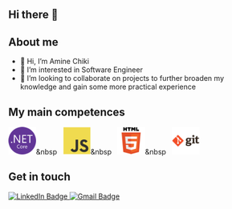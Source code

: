 ## Hi there 👋

<!--
<div align="center">
  <img src="https://github.com/DavideZanutto/DavideZanutto/blob/main/ProfileGif.gif"/>
</div>
-->

## About me

- 👋 Hi, I’m Amine Chiki
- 👀 I’m interested in Software Engineer
- 💞️ I’m looking to collaborate on projects to further broaden my knowledge and gain some more practical experience

## My main competences

<div>

  

  <img src="https://github.com/devicons/devicon/blob/master/icons/dotnetcore/dotnetcore-original.svg" title=".net core"  alt=".net core" width="55" height="55"/>&nbsp &nbsp;
  <img src="https://github.com/devicons/devicon/blob/master/icons/javascript/javascript-original.svg" title="javascript"  alt="javascript" width="55" height="55"/>&nbsp &nbsp;
  <img src="https://github.com/devicons/devicon/blob/master/icons/html5/html5-original-wordmark.svg" title="HTML5" alt="HTML" width="55" height="55"/>&nbsp &nbsp;
  <img src="https://github.com/devicons/devicon/blob/master/icons/git/git-original-wordmark.svg" title="git" alt="git" width="55" height="55"/>&nbsp;
</div>

## Get in touch

<div id="badges">
  <a href="https://www.linkedin.com/in/amine-chiki-b0b548184">
    <img src="https://img.shields.io/badge/LinkedIn-blue?style=for-the-badge&logo=linkedin&logoColor=white" alt="LinkedIn Badge"/>
  </a>
  <a href="mailto://aminechiki80@gmail.com">
    <img src="https://img.shields.io/badge/Gmail-red?style=for-the-badge&logo=gmail&logoColor=white" alt="Gmail Badge"/>
  </a>
</div>
